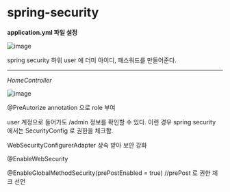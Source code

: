 # spring-security

**application.yml 파일 설정**

![image](https://github.com/user-attachments/assets/476ecd18-95dc-4a6f-a312-4a3ab29de908)


spring security 하위 user 에 더미 아이디, 패스워드를 만들어준다.

---

*HomeController*

![image](https://github.com/user-attachments/assets/36a557f3-3411-4ea2-85c3-d27598865871)

@PreAutorize annotation 으로 role 부여

user 계정으로 들어가도 /admin 정보를 확인할 수 있다. 이런 경우 spring security 에서는 SecurityConfig 로 권한을 체크함.

WebSecurityConfigurerAdapter 상속 받아 보안 강화

@EnableWebSecurity

@EnableGlobalMethodSecurity(prePostEnabled = true) //prePost 로 권한 체크 선언
